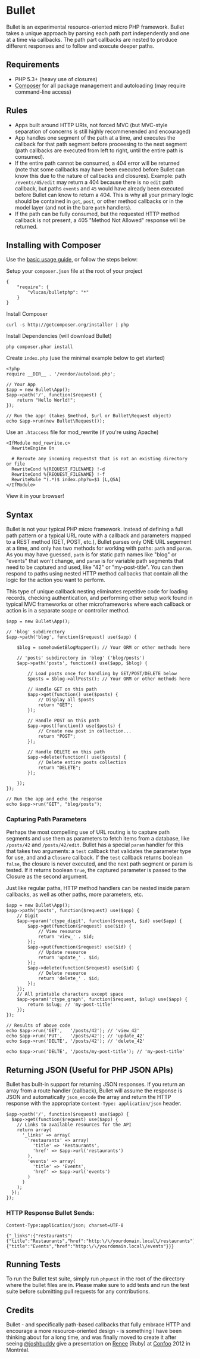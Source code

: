 Bullet
======

Bullet is an experimental resource-oriented micro PHP framework. Bullet
takes a unique approach by parsing each path part independently and one
at a time via callbacks. The path part callbacks are nested to produce
different responses and to follow and execute deeper paths.

Requirements
------------

 * PHP 5.3+ (heavy use of closures)
 * [Composer](http://getcomposer.org) for all package management and
   autoloading (may require command-line access)

Rules 
-----

 * Apps built around HTTP URIs, not forced MVC (but MVC-style separation
   of concerns is still highly recommenended and encouraged)
 * App handles one segment of the path at a time, and executes the
   callback for that path segment before proceesing to the next segment 
   (path callbacks are executed from left to right, until the entire path
   is consumed).
 * If the entire path cannot be consumed, a 404 error will be returned
   (note that some callbacks may have been executed before Bullet can
   know this due to the nature of callbacks and closures). Example: path
   `/events/45/edit` may return a 404 because there is no `edit` path
   callback, but paths `events` and `45` would have already been executed
   before Bullet can know to return a 404. This is why all your primary
   logic should be contained in `get`, `post`, or other method callbacks
   or in the model layer (and not in the bare `path` handlers).
 * If the path can be fully consumed, but the requested HTTP method
   callback is not present, a 405 "Method Not Allowed" response will be
   returned.

Installing with Composer
-----
Use the [basic usage guide](http://getcomposer.org/doc/01-basic-usage.md),
or follow the steps below:

Setup your `composer.json` file at the root of your project
```
{
    "require": {
        "vlucas/bulletphp": "*"
    }
}
```

Install Composer
```
curl -s http://getcomposer.org/installer | php
```

Install Dependencies (will download Bullet)
```
php composer.phar install
```

Create `index.php` (use the minimal example below to get started)
```
<?php
require __DIR__ . '/vendor/autoload.php';

// Your App
$app = new Bullet\App();
$app->path('/', function($request) {
    return "Hello World!";
});

// Run the app! (takes $method, $url or Bullet\Request object)
echo $app->run(new Bullet\Request());
```

Use an `.htaccess` file for mod_rewrite (if you're using Apache)
```
<IfModule mod_rewrite.c>
  RewriteEngine On

  # Reroute any incoming requestst that is not an existing directory or file
  RewriteCond %{REQUEST_FILENAME} !-d
  RewriteCond %{REQUEST_FILENAME} !-f
  RewriteRule ^(.*)$ index.php?u=$1 [L,QSA]
</IfModule>
```

View it in your browser!

Syntax
------

Bullet is not your typical PHP micro framework. Instead of defining a full
path pattern or a typical URL route with a callback and parameters mapped
to a REST method (GET, POST, etc.), Bullet parses only ONE URL segement
at a time, and only has two methods for working with paths: `path` and
`param`. As you may have guessed, `path` is for static path names like
"blog" or "events" that won't change, and `param` is for variable path
segments that need to be captured and used, like "42" or "my-post-title".
You can then respond to paths using nested HTTP method callbacks that
contain all the logic for the action you want to perform.

This type of unique callback nesting eliminates repetitive code for
loading records, checking authentication, and performing other setup
work found in typical MVC frameworks or other microframeworks where each
callback or action is in a separate scope or controller method.

```
$app = new Bullet\App();

// 'blog' subdirectory
$app->path('blog', function($request) use($app) {
    
    $blog = somehowGetBlogMapper(); // Your ORM or other methods here

    // 'posts' subdirectory in 'blog' ('blog/posts')
    $app->path('posts', function() use($app, $blog) {

        // Load posts once for handling by GET/POST/DELETE below
        $posts = $blog->allPosts(); // Your ORM or other methods here

        // Handle GET on this path
        $app->get(function() use($posts) {
            // Display all $posts
            return "GET";
        });

        // Handle POST on this path
        $app->post(function() use($posts) {
            // Create new post in collection...
            return "POST";
        });

        // Handle DELETE on this path
        $app->delete(function() use($posts) {
            // Delete entire posts collection
            return "DELETE";
        });

    });
});

// Run the app and echo the response
echo $app->run("GET", "blog/posts");
```

### Capturing Path Parameters

Perhaps the most compelling use of URL routing is to capture path
segments and use them as parameters to fetch items from a database, like
`/posts/42` and `/posts/42/edit`. Bullet has a special `param` handler
for this that takes two arguments: a `test` callback that validates the
parameter type for use, and and a `Closure` callback. If the `test`
callback returns boolean `false`, the closure is never executed, and the
next path segment or param is tested. If it returns boolean `true`, the
captured parameter is passed to the Closure as the second argument.

Just like regular paths, HTTP method handlers can be nested inside param
callbacks, as well as other paths, more parameters, etc.

```
$app = new Bullet\App();
$app->path('posts', function($request) use($app) {
    // Digit
    $app->param('ctype_digit', function($request, $id) use($app) {
        $app->get(function($request) use($id) {
            // View resource
            return 'view_' . $id;
        });
        $app->put(function($request) use($id) {
            // Update resource
            return 'update_' . $id;
        });
        $app->delete(function($request) use($id) {
            // Delete resource
            return 'delete_' . $id;
        });
    });
    // All printable characters except space
    $app->param('ctype_graph', function($request, $slug) use($app) {
        return $slug; // 'my-post-title'
    });
});

// Results of above code
echo $app->run('GET',   '/posts/42'); // 'view_42'
echo $app->run('PUT',   '/posts/42'); // 'update_42'
echo $app->run('DELTE', '/posts/42'); // 'delete_42'

echo $app->run('DELTE', '/posts/my-post-title'); // 'my-post-title'
```

Returning JSON (Useful for PHP JSON APIs)
-----------------------------------------

Bullet has built-in support for returning JSON responses. If you return
an array from a route handler (callback), Bullet will assume the
response is JSON and automatically `json_encode` the array and return the
HTTP response with the appropriate `Content-Type: application/json` header.

```
$app->path('/', function($request) use($app) {
  $app->get(function($request) use($app) {
    // Links to available resources for the API
    return array(
      '_links' => array(
        'restaurants' => array(
          'title' => 'Restaurants',
          'href' => $app->url('restaurants')
        ),
        'events' => array(
          'title' => 'Events',
          'href' => $app->url('events')
        )
      )
    );
  });
});
```

### HTTP Response Bullet Sends:
```
Content-Type:application/json; charset=UTF-8

{"_links":{"restaurants":{"title":"Restaurants","href":"http:\/\/yourdomain.local\/restaurants"},"events":{"title":"Events","href":"http:\/\/yourdomain.local\/events"}}}
```

Running Tests
-------------

To run the Bullet test suite, simply run `phpunit` in the root of the
directory where the bullet files are in. Please make sure to add tests
and run the test suite before submitting pull requests for any contributions.

Credits
-------

Bullet - and specifically path-based callbacks that fully embrace HTTP
and encourage a more resource-oriented design - is something I have been
thinking about for a long time, and was finally moved to create it after
seeing [@joshbuddy](https://github.com/joshbuddy) give a presentation on [Renee](http://reneerb.com/)
(Ruby) at [Confoo](http://confoo.ca) 2012 in Montréal.

